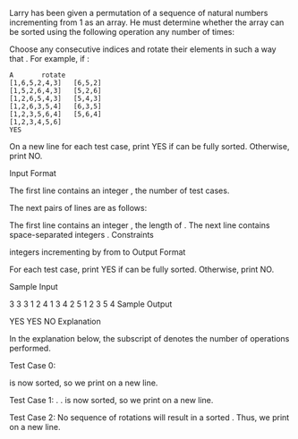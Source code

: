 Larry has been given a permutation of a sequence of natural numbers incrementing from 1 as an array. He must determine
whether the array can be sorted using the following operation any number of times:

Choose any consecutive indices and rotate their elements in such a way that . For example, if :

```plain
A		rotate 
[1,6,5,2,4,3]	[6,5,2]
[1,5,2,6,4,3]	[5,2,6]
[1,2,6,5,4,3]	[5,4,3]
[1,2,6,3,5,4]	[6,3,5]
[1,2,3,5,6,4]	[5,6,4]
[1,2,3,4,5,6]
YES
```

On a new line for each test case, print YES if can be fully sorted. Otherwise, print NO.

Input Format

The first line contains an integer , the number of test cases.

The next pairs of lines are as follows:

The first line contains an integer , the length of . The next line contains space-separated integers . Constraints

integers incrementing by from to Output Format

For each test case, print YES if can be fully sorted. Otherwise, print NO.

Sample Input

3 3 3 1 2 4 1 3 4 2 5 1 2 3 5 4 Sample Output

YES YES NO Explanation

In the explanation below, the subscript of denotes the number of operations performed.

Test Case 0:

is now sorted, so we print on a new line.

Test Case 1:
. . is now sorted, so we print on a new line.

Test Case 2:
No sequence of rotations will result in a sorted . Thus, we print on a new line.